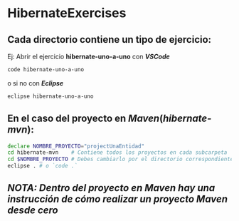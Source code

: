 # HibernateExercises

## Cada directorio contiene un tipo de ejercicio:
Ej: Abrir el ejercicio __hibernate-uno-a-uno__ con ___VSCode___
```bash
code hibernate-uno-a-uno
```
o si no con ___Eclipse___
```bash
eclipse hibernate-uno-a-uno
```

## En el caso del proyecto en ___Maven___(_hibernate-mvn_):
```bash
declare NOMBRE_PROYECTO="projectUnaEntidad"
cd hibernate-mvn    # Contiene todos los proyectos en cada subcarpeta
cd $NOMBRE_PROYECTO # Debes cambiarlo por el directorio correspondiente
eclipse . # o `code .`
```
## _NOTA: Dentro del proyecto en Maven hay una instrucción de cómo realizar un proyecto Maven desde cero_
